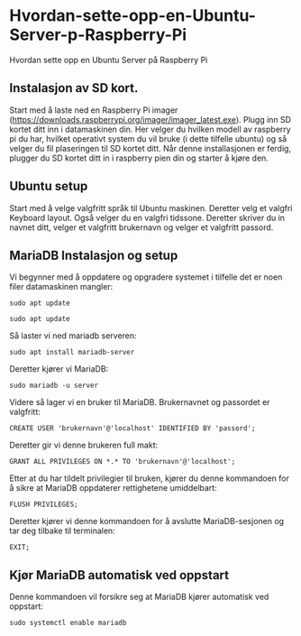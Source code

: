 # Hvordan-sette-opp-en-Ubuntu-Server-p-Raspberry-Pi
Hvordan sette opp en Ubuntu Server på Raspberry Pi

## Instalasjon av SD kort.
Start med å laste ned en Raspberry Pi imager (https://downloads.raspberrypi.org/imager/imager_latest.exe). Plugg inn SD kortet ditt inn i datamaskinen din.
Her velger du hvilken modell av raspberry pi du har, hvilket operativt system du vil bruke (i dette tilfelle ubuntu) og så velger du fil plaseringen til SD kortet ditt.
Når denne installasjonen er ferdig, plugger du SD kortet ditt in i raspberry pien din og starter å kjøre den.

## Ubuntu setup
Start med å velge valgfritt språk til Ubuntu maskinen.
Deretter velg et valgfri Keyboard layout.
Også velger du en valgfri tidssone.
Deretter skriver du in navnet ditt, velger et valgfritt brukernavn og velger et valgfritt passord.

## MariaDB Instalasjon og setup
Vi begynner med å oppdatere og opgradere systemet i tilfelle det er noen filer datamaskinen mangler:
```system
sudo apt update
```
```system
sudo apt update
```

Så laster vi ned mariadb serveren:
```system
sudo apt install mariadb-server
```

Deretter kjører vi MariaDB:
```system
sudo mariadb -u server
```
Videre så lager vi en bruker til MariaDB. Brukernavnet og passordet er valgfritt:
```system
CREATE USER 'brukernavn'@'localhost' IDENTIFIED BY 'passord';
```
Deretter gir vi denne brukeren full makt:
```system
GRANT ALL PRIVILEGES ON *.* TO 'brukernavn'@'localhost';
```
Etter at du har tildelt privilegier til bruken, kjører du denne kommandoen for å sikre at MariaDB oppdaterer rettighetene umiddelbart:
```system
FLUSH PRIVILEGES;
```
Deretter kjører vi denne kommandoen for å avslutte MariaDB-sesjonen og tar deg tilbake til terminalen:
```system
EXIT;
```
## Kjør MariaDB automatisk ved oppstart
Denne kommandoen vil forsikre seg at MariaDB kjører automatisk ved oppstart:
```system
sudo systemctl enable mariadb
```


